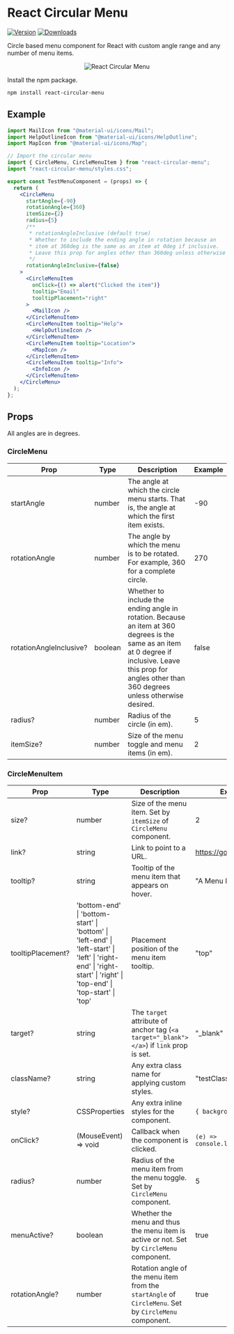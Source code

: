 # React Circular Menu

[![Version](https://img.shields.io/npm/v/react-circular-menu.svg)](https://www.npmjs.com/package/react-circular-menu)
[![Downloads](https://img.shields.io/npm/dt/react-circular-menu.svg)](https://www.npmjs.com/package/react-circular-menu)

Circle based menu component for React with custom angle range and any number of menu items.

<div align="center">
  <img alt="React Circular Menu" title="React Circular Menu Example" src="https://user-images.githubusercontent.com/36920441/94362361-23493880-00d4-11eb-91df-a3bff8d43d2e.gif">
</div>

Install the npm package.

```bash
npm install react-circular-menu
```

## Example

```jsx
import MailIcon from "@material-ui/icons/Mail";
import HelpOutlineIcon from "@material-ui/icons/HelpOutline";
import MapIcon from "@material-ui/icons/Map";

// Import the circular menu
import { CircleMenu, CircleMenuItem } from "react-circular-menu";
import "react-circular-menu/styles.css";

export const TestMenuComponent = (props) => {
  return (
    <CircleMenu
      startAngle={-90}
      rotationAngle={360}
      itemSize={2}
      radius={5}
      /**
       * rotationAngleInclusive (default true)
       * Whether to include the ending angle in rotation because an
       * item at 360deg is the same as an item at 0deg if inclusive.
       * Leave this prop for angles other than 360deg unless otherwise desired.
       */
      rotationAngleInclusive={false}
    >
      <CircleMenuItem
        onClick={() => alert("Clicked the item")}
        tooltip="Email"
        tooltipPlacement="right"
      >
        <MailIcon />
      </CircleMenuItem>
      <CircleMenuItem tooltip="Help">
        <HelpOutlineIcon />
      </CircleMenuItem>
      <CircleMenuItem tooltip="Location">
        <MapIcon />
      </CircleMenuItem>
      <CircleMenuItem tooltip="Info">
        <InfoIcon />
      </CircleMenuItem>
    </CircleMenu>
  );
};
```

## Props

All angles are in degrees.

### CircleMenu

| Prop | Type | Description | Example
|--|--|--|--|
| startAngle | number | The angle at which the circle menu starts. That is, the angle at which the first item exists. | -90 |
| rotationAngle | number | The angle by which the menu is to be rotated. For example, 360 for a complete circle. | 270 |
| rotationAngleInclusive? | boolean | Whether to include the ending angle in rotation. Because an item at 360 degrees is the same as an item at 0 degree if inclusive. Leave this prop for angles other than 360 degrees unless otherwise desired. | false |
| radius? | number | Radius of the circle (in em). | 5 |
| itemSize? | number | Size of the menu toggle and menu items (in em). | 2 |

### CircleMenuItem

| Prop | Type | Description | Example
|--|--|--|--|
size? | number | Size of the menu item. Set by `itemSize` of `CircleMenu` component. | 2 |
link? | string | Link to point to a URL. | https://google.com |
tooltip? | string | Tooltip of the menu item that appears on hover. | "A Menu Item" |
tooltipPlacement? | 'bottom-end' \| 'bottom-start' \|  'bottom' \|  'left-end' \|  'left-start' \|  'left' \|  'right-end' \|  'right-start' \|  'right' \|  'top-end' \|  'top-start' \|  'top' | Placement position of the menu item tooltip. | "top" |
target? | string | The `target` attribute of anchor tag (`<a target="_blank"></a>`) if `link` prop is set. | "_blank" |
className? | string | Any extra class name for applying custom styles. | "testClass" |
style? | CSSProperties | Any extra inline styles for the component. | `{ background: 'red' }` |
onClick? | (MouseEvent<HTMLElement>) =>  void | Callback when the component is clicked. | `(e) => console.log('Clicked')` |
| radius? | number | Radius of the menu item from the menu toggle. Set by `CircleMenu` component. | 5 |
| menuActive? | boolean | Whether the menu and thus the menu item is active or not. Set by `CircleMenu` component. | true |
| rotationAngle? | number | Rotation angle of the menu item from the `startAngle` of `CircleMenu`. Set by `CircleMenu` component. | true |
